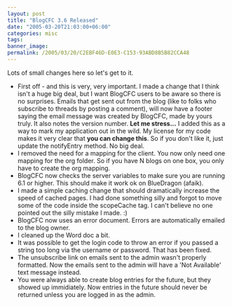```yaml
---
layout: post
title: "BlogCFC 3.6 Released"
date: "2005-03-20T21:03:00+06:00"
categories: misc 
tags: 
banner_image: 
permalink: /2005/03/20/C2EBF46D-E0E3-C153-93ABD8B5B82CCA48
---
```


Lots of small changes here so let's get to it. 

<ul>
<li>First off - and this is very, very important. I made a change that I think isn't a huge big deal, but I want BlogCFC users to be aware so there is no surprises. Emails that get sent out from the blog (like to folks who subscribe to threads by posting a comment), will now have a footer saying the email message was created by BlogCFC, made by yours truly.  It also notes the version number. <b>Let me stress...</b> I added this as a way to mark my application out in the wild. My license for my code makes it very clear that <b>you can change this</b>. So if you don't like it, just update the notifyEntry method. No big deal. 
<li>I removed the need for a mapping for the client. You now only need one mapping for the org folder. So if you have N blogs on one box, you only have to create the org mapping.
<li>BlogCFC now checks the server variables to make sure you are running 6.1 or higher. This should make it work ok on BlueDragon (afaik). 
<li>I made a simple caching change that should dramatically increase the speed of cached pages. I had done something silly and forgot to move some of the code inside the scopeCache tag. I can't believe no one pointed out the silly mistake I made. :)
<li>BlogCFC now uses an error document. Errors are automatically emailed to the blog owner.
<li>I cleaned up the Word doc a bit.
<li>It was possible to get the login code to throw an error if you passed a string too long via the username or password. That has been fixed.
<li>The unsubscribe link on emails sent to the admin wasn't properly formatted. Now the emails sent to the admin will have a 'Not Available' text message instead.
<li>You were always able to create blog entries for the future, but they showed up immidiately. Now entries in the future should never be returned unless you are logged in as the admin.
</ul>
